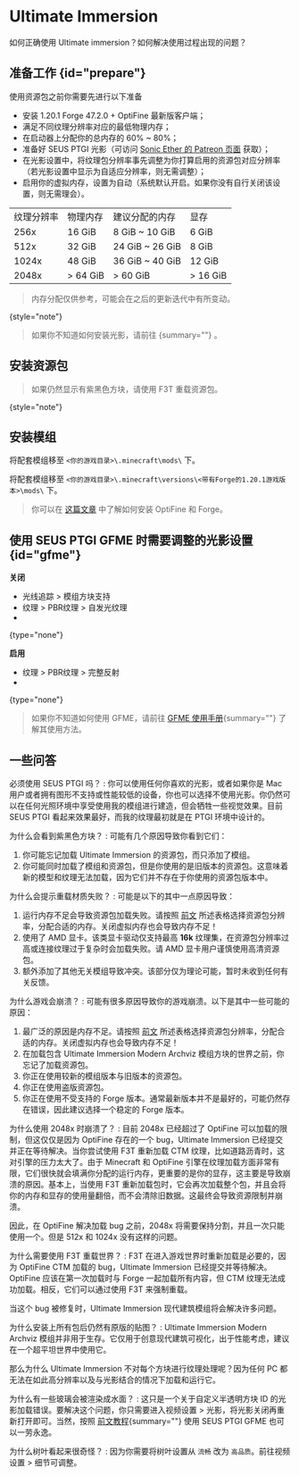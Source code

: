 # Ultimate Immersion

<tldr>

如何正确使用 Ultimate immersion？如何解决使用过程出现的问题？
</tldr>

<include from="contentsLibrary.md" element-id="h_note_newT"/>

## 准备工作 {id="prepare"}

使用资源包之前你需要先进行以下准备

- 安装 1.20.1 Forge 47.2.0 + OptiFine 最新版客户端；
- 满足不同纹理分辨率对应的最低物理内存；
- 在启动器上分配你的总内存的 60% ~ 80%；
- 准备好 SEUS PTGI 光影（可访问 [Sonic Ether 的 Patreon 页面](https://www.patreon.com/sonicether/posts "可能需要代理") 获取）；
- 在光影设置中，将纹理包分辨率事先调整为你打算启用的资源包对应分辨率（若光影设置中显示为自适应分辨率，则无需调整）；
- 启用你的虚拟内存，设置为自动（系统默认开启。如果你没有自行关闭该设置，则无需理会）。

<table style="both">
<tr><td>纹理分辨率</td><td>物理内存</td><td>建议分配的内存</td><td>显存</td></tr>
<tr><td>256x</td><td>16 GiB</td><td>8 GiB ~ 10 GiB</td><td>6 GiB</td></tr>
<tr><td>512x</td><td>32 GiB</td><td>24 GiB ~ 26 GiB</td><td>8 GiB</td></tr>
<tr><td>1024x</td><td>48 GiB</td><td>36 GiB ~ 40 GiB</td><td>12 GiB</td></tr>
<tr><td>2048x</td><td>&gt; 64 GiB</td><td>&gt; 60 GiB</td><td>&gt; 16 GiB</td></tr>
</table>

> 内存分配仅供参考，可能会在之后的更新迭代中有所变动。
>
{style="note"}

> 如果你不知道如何安装光影，请前往 [](shaderpacksCommon.md){summary=""} 。

## 安装资源包

<include from="contentsLibrary.md" element-id="install_RP"/>

> 如果仍然显示有紫黑色方块，请使用 <shortcut>F3</shortcut><shortcut>T</shortcut> 重载资源包。
> 
{style="note"}

## 安装模组

<tabs>
<tab title="直接安装">
<procedure>

将配套模组移至 `<你的游戏目录>\.minecraft\mods\` 下。
</procedure>
</tab>
<tab title="开启版本隔离">
<procedure>

将配套模组移至 `<你的游戏目录>\.minecraft\versions\<带有Forge的1.20.1游戏版本>\mods\` 下。
</procedure>
</tab>
</tabs>

> 你可以在 [这篇文章](shaderpacksCommon.md "光影包通用安装教程") 中了解如何安装 OptiFine 和 Forge。

## 使用 SEUS PTGI GFME 时需要调整的光影设置 {id="gfme"}

**关闭**
- 光线追踪 > 模组方块支持
- 纹理 > PBR纹理 > 自发光纹理
- 
{type="none"}

**启用**
- 纹理 > PBR纹理 > 完整反射
-
{type="none"}

> 如果你不知道如何使用 GFME，请前往 [GFME 使用手册](gfme.md){summary=""} 了解其使用方法。

## 一些问答

必须使用 SEUS PTGI 吗？
: 你可以使用任何你喜欢的光影，或者如果你是 Mac 用户或者拥有图形不支持或性能较低的设备，你也可以选择不使用光影。你仍然可以在任何光照环境中享受使用我的模组进行建造，但会牺牲一些视觉效果。目前 SEUS PTGI 看起来效果最好，而我的纹理最初就是在 PTGI 环境中设计的。

为什么会看到紫黑色方块？
: 可能有几个原因导致你看到它们：
1. 你可能忘记加载 Ultimate Immersion 的资源包，而只添加了模组。
2. 你可能同时加载了模组和资源包，但是你使用的是旧版本的资源包。这意味着新的模型和纹理无法加载，因为它们并不存在于你使用的资源包版本中。

为什么会提示重载材质失败？
: 可能是以下的其中一点原因导致：
1. 运行内存不足会导致资源包加载失败。请按照 [前文](#prepare "准备工作") 所述表格选择资源包分辨率，分配合适的内存。关闭虚拟内存也会导致内存不足！
2. 使用了 AMD 显卡。该类显卡驱动仅支持最高 **16k** 纹理集，在资源包分辨率过高或连接纹理过于复杂时会加载失败。请 AMD 显卡用户谨慎使用高清资源包。
3. 额外添加了其他无关模组导致冲突。该部分仅为理论可能，暂时未收到任何有关反馈。

为什么游戏会崩溃？
: 可能有很多原因导致你的游戏崩溃。以下是其中一些可能的原因：
1. 最广泛的原因是内存不足。请按照 [前文](#prepare "准备工作") 所述表格选择资源包分辨率，分配合适的内存。关闭虚拟内存也会导致内存不足！
2. 在加载包含 Ultimate Immersion Modern Archviz 模组方块的世界之前，你忘记了加载资源包。
3. 你正在使用较新的模组版本与旧版本的资源包。
4. 你正在使用盗版资源包。
5. 你正在使用不受支持的 Forge 版本。通常最新版本并不是最好的，可能仍然存在错误，因此建议选择一个稳定的 Forge 版本。

为什么使用 2048x 时崩溃了？
: 目前 2048x 已经超过了 OptiFine 可以加载的限制，但这仅仅是因为 OptiFine 存在的一个 bug，Ultimate Immersion 已经提交并正在等待解决。当你尝试使用 <shortcut>F3</shortcut><shortcut>T</shortcut> 重新加载 CTM 纹理，比如道路沥青时，这对引擎的压力太大了。由于 Minecraft 和 OptiFine 引擎在纹理加载方面非常有限，它们很快就会填满你分配的运行内存，更重要的是你的显存，这主要是导致崩溃的原因。基本上，当使用 <shortcut>F3</shortcut><shortcut>T</shortcut> 重新加载包时，它会再次加载整个包，并且会将你的内存和显存的使用量翻倍，而不会清除旧数据。这最终会导致资源限制并崩溃。
<p>因此，在 OptiFine 解决加载 bug 之前，2048x 将需要保持分割，并且一次只能使用一个。但是 512x 和 1024x 没有这样的问题。</p>

为什么需要使用 <shortcut>F3</shortcut><shortcut>T</shortcut> 重载世界？
: <shortcut>F3</shortcut><shortcut>T</shortcut> 在进入游戏世界时重新加载是必要的，因为 OptiFine <tooltip term="CTM">CTM</tooltip> 加载的 bug，Ultimate Immersion 已经提交并等待解决。OptiFine 应该在第一次加载时与 Forge 一起加载所有内容，但 CTM 纹理无法成功加载。相反，它们可以通过使用 <shortcut>F3</shortcut><shortcut>T</shortcut> 来强制重载。
<p>当这个 bug 被修复时，Ultimate Immersion 现代建筑模组将会解决许多问题。</p>

为什么安装上所有包后仍然有原版的贴图？
: Ultimate Immersion Modern Archviz 模组并非用于生存。它仅用于创意现代建筑可视化，出于性能考虑，建议在一个超平坦世界中使用它。
<p>那么为什么 Ultimate Immersion 不对每个方块进行纹理处理呢？因为任何 PC 都无法在如此高分辨率以及与光影结合的情况下加载和运行它。</p>

为什么有一些玻璃会被渲染成水面？
: 这只是一个关于自定义半透明方块 ID 的光影加载错误。要解决这个问题，你只需要进入视频设置 > 光影，将光影关闭再重新打开即可。当然，按照 [前文教程](#gfme){summary=""} 使用 SEUS PTGI GFME 也可以一劳永逸。

为什么树叶看起来很奇怪？
: 因为你需要将树叶设置从 `流畅` 改为 `高品质`。前往视频设置 > 细节可调整。
